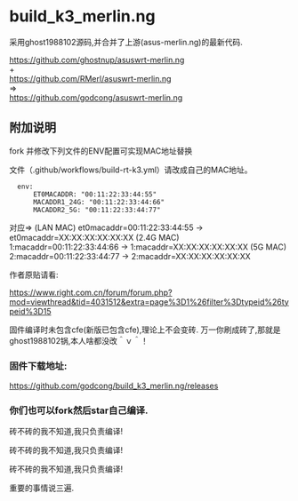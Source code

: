 # build_k3_merlin.ng

采用ghost1988102源码,并合并了上游(asus-merlin.ng)的最新代码.


https://github.com/ghostnup/asuswrt-merlin.ng  
+  
https://github.com/RMerl/asuswrt-merlin.ng  
=>  
https://github.com/godcong/asuswrt-merlin.ng  


## 附加说明 ##
fork 并修改下列文件的ENV配置可实现MAC地址替换

文件（.github/workflows/build-rt-k3.yml）请改成自己的MAC地址。

```
  env:
      ET0MACADDR: "00:11:22:33:44:55"    
      MACADDR1_24G: "00:11:22:33:44:66"
      MACADDR2_5G: "00:11:22:33:44:77"
```
对应=>
(LAN MAC) et0macaddr=00:11:22:33:44:55 -> et0macaddr=XX:XX:XX:XX:XX:XX
(2.4G MAC) 1:macaddr=00:11:22:33:44:66 -> 1:macaddr=XX:XX:XX:XX:XX:XX
(5G MAC) 2:macaddr=00:11:22:33:44:77 -> 2:macaddr=XX:XX:XX:XX:XX:XX



作者原贴请看:


https://www.right.com.cn/forum/forum.php?mod=viewthread&tid=4031512&extra=page%3D1%26filter%3Dtypeid%26typeid%3D15

固件编译时未包含cfe(新版已包含cfe),理论上不会变砖.
万一你刷成砖了,那就是ghost1988102锅,本人啥都没改＾ｖ＾！


### 固件下载地址: ###

https://github.com/godcong/build_k3_merlin.ng/releases

### 你们也可以fork然后star自己编译. ###


砖不砖的我不知道,我只负责编译!　　

砖不砖的我不知道,我只负责编译!　　

砖不砖的我不知道,我只负责编译!　　

重要的事情说三遍.　　



